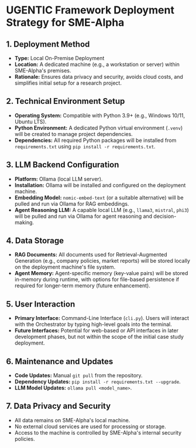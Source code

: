 # UGENTIC Framework Deployment Strategy for SME-Alpha

## 1. Deployment Method

*   **Type:** Local On-Premise Deployment
*   **Location:** A dedicated machine (e.g., a workstation or server) within SME-Alpha's premises.
*   **Rationale:** Ensures data privacy and security, avoids cloud costs, and simplifies initial setup for a research project.

## 2. Technical Environment Setup

*   **Operating System:** Compatible with Python 3.9+ (e.g., Windows 10/11, Ubuntu LTS).
*   **Python Environment:** A dedicated Python virtual environment (`.venv`) will be created to manage project dependencies.
*   **Dependencies:** All required Python packages will be installed from `requirements.txt` using `pip install -r requirements.txt`.

## 3. LLM Backend Configuration

*   **Platform:** Ollama (local LLM server).
*   **Installation:** Ollama will be installed and configured on the deployment machine.
*   **Embedding Model:** `nomic-embed-text` (or a suitable alternative) will be pulled and run via Ollama for RAG embeddings.
*   **Agent Reasoning LLM:** A capable local LLM (e.g., `llama3`, `mistral`, `phi3`) will be pulled and run via Ollama for agent reasoning and decision-making.

## 4. Data Storage

*   **RAG Documents:** All documents used for Retrieval-Augmented Generation (e.g., company policies, market reports) will be stored locally on the deployment machine's file system.
*   **Agent Memory:** Agent-specific memory (key-value pairs) will be stored in-memory during runtime, with options for file-based persistence if required for longer-term memory (future enhancement).

## 5. User Interaction

*   **Primary Interface:** Command-Line Interface (`cli.py`). Users will interact with the Orchestrator by typing high-level goals into the terminal.
*   **Future Interfaces:** Potential for web-based or API interfaces in later development phases, but not within the scope of the initial case study deployment.

## 6. Maintenance and Updates

*   **Code Updates:** Manual `git pull` from the repository.
*   **Dependency Updates:** `pip install -r requirements.txt --upgrade`.
*   **LLM Model Updates:** `ollama pull <model_name>`.

## 7. Data Privacy and Security

*   All data remains on SME-Alpha's local machine.
*   No external cloud services are used for processing or storage.
*   Access to the machine is controlled by SME-Alpha's internal security policies.
